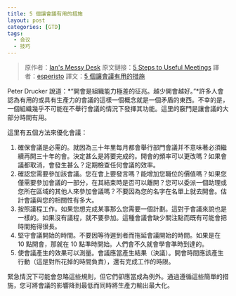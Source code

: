 ```yaml
---
title: 5 個讓會議有用的措施
layout: post
categories: [GTD]
tags:
  - 会议
  - 技巧
---
```

> 原作者：[Ian's Messy Desk](http://www.ismckenzie.com/ "Productivity, Time Management and Organization Systems Articles at Ian's Messy Desk")
> 原文鏈接：[5 Steps to Useful Meetings][1]
> 譯者：[esperisto][2]
> 譯文：[5 個讓會議有用的措施][3]

Peter Drucker 說道：*“開會是組織能力極差的征兆。越少開會越好。”*許多人會認為有用的或具有生產力的會議的這樣一個概念就是一個矛盾的東西。不幸的是，一個組織幾乎不可能在不舉行會議的情況下發揮其功能。這里的竅門是讓會議的大部分時間有用。

這里有五個方法來優化會議：

  1. 確保會議是必需的。就因為三十年里每月都會舉行部門會議并不意味著必須繼續再開三十年的會。決定甚么是將要完成的。開會的頻率可以更改嗎？如果會議都取消，會發生甚么？定期檢查任何會議的效率。
  2. 確認您需要參加該會議。您在會上要發言嗎？能增加您職位的價值嗎？如果您僅需要參加會議的一部分，在其結束時是否可以離開？您可以委派一個助理或您所在區域的其他人來參加會議嗎？不要因為您的名字在名單上就去開會。估計會議與您的相關性有多大。
  3. 按照議程工作。如果您想完成某事那么您需要一個計劃。這對于會議來說也是一樣的。如果沒有議程，就不要參加。這種會議會缺少關注點而既有可能會把時間拖得很長。
  4. 堅守會議開始的時間。不要因等待遲到者而拖延會議開始的時間。如果是在 10 點開會，那就在 10 點準時開始。人們會不久就會學會準時到達的。
  5. 使會議產生的效果可以測量。會議應當產生結果（決議）。開會時間應該產生行動（這是對所花掉的時間負責），還有完成工作的時限。

緊急情況下可能會忽略這些規則，但它們卻應當成為例外。通過遵循這些簡單的措施，您可將會議的影響降到最低而同時將生產力輸出最大化。

 [1]: http://www.ismckenzie.com/03/20/5-steps-to-useful-meetings/ "5 Steps to Useful Meetings"
 [2]: http://jouchyi.cn/ "飛翔的天宮"
 [3]: http://jouchyi.cn/archives/91.html

